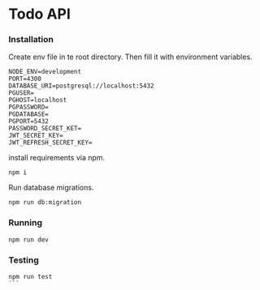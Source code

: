 # Todo API

### Installation

Create env file in te root directory. Then fill it with environment variables. 
```
NODE_ENV=development
PORT=4300
DATABASE_URI=postgresql://localhost:5432
PGUSER=
PGHOST=localhost
PGPASSWORD=
PGDATABASE=
PGPORT=5432
PASSWORD_SECRET_KET=
JWT_SECRET_KEY=
JWT_REFRESH_SECRET_KEY=
```

install requirements via npm.
```
npm i
```

Run database migrations.
```
npm run db:migration
```

### Running

```
npm run dev
```

### Testing

````
npm run test
```

